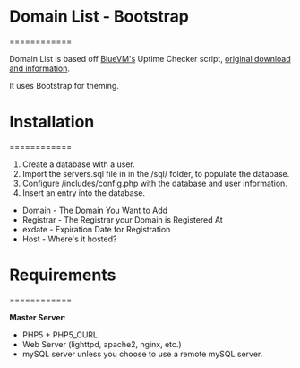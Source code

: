# Domain List - Bootstrap
============

Domain List is based off [BlueVM's](http://uptime.bluevm.com/) Uptime Checker script, [original download and information](http://www.lowendtalk.com/discussion/comment/169690#Comment_169690).

It uses Bootstrap for theming.

# Installation
============

1. Create a database with a user.
2. Import the servers.sql file in in the /sql/ folder, to populate the database.
3. Configure /includes/config.php with the database and user information.
4. Insert an entry into the database.
  * Domain - The Domain You Want to Add
  * Registrar - The Registrar your Domain is Registered At
  * exdate - Expiration Date for Registration
  * Host - Where's it hosted?

# Requirements
============

**Master Server**:
* PHP5 + PHP5_CURL
* Web Server (lighttpd, apache2, nginx, etc.)
* mySQL server unless you choose to use a remote mySQL server.
